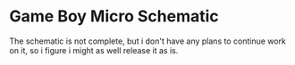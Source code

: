 # Game Boy Micro Schematic

The schematic is not complete, but i don't have any plans to continue work on it, so i figure i might as well release it as is.
